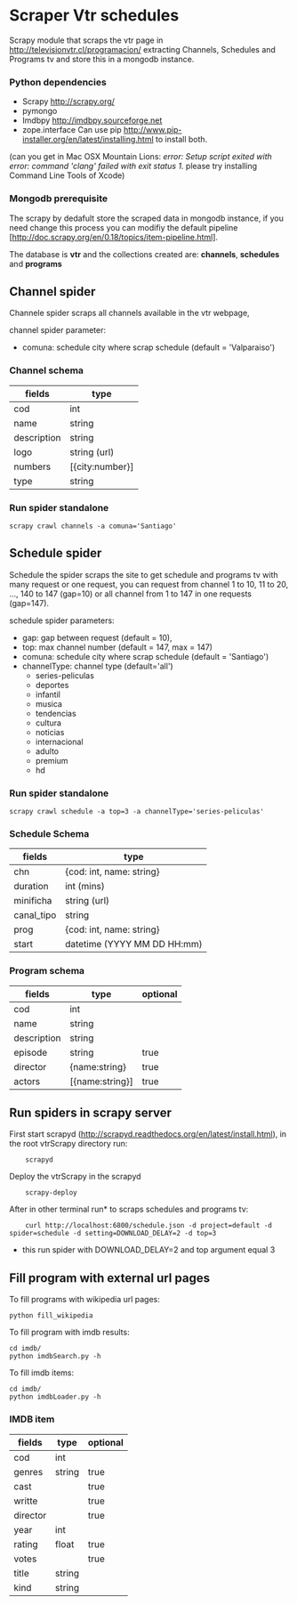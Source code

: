 Scraper Vtr schedules
=============

Scrapy module that scraps the vtr page in http://televisionvtr.cl/programacion/ extracting Channels, Schedules and Programs tv and store this in a mongodb instance.

### Python dependencies

* Scrapy http://scrapy.org/
* pymongo
* Imdbpy http://imdbpy.sourceforge.net
* zope.interface
Can use pip http://www.pip-installer.org/en/latest/installing.html to install both.

(can you get in Mac OSX Mountain Lions: *error: Setup script exited with error: command 'clang' failed with exit status 1.* please try installing Command Line Tools of Xcode)

### Mongodb prerequisite

The scrapy by dedafult store the scraped data in mongodb instance, if you need change this process you can modifiy the default pipeline [http://doc.scrapy.org/en/0.18/topics/item-pipeline.html].

The database is **vtr** and the collections created are: **channels**, **schedules** and **programs**

## Channel spider

Channele spider scraps all channels available in the vtr webpage,


channel spider parameter:
* comuna: schedule city where scrap schedule (default = 'Valparaiso')

### Channel schema

fields 		| type
----------- | ------------------------  
cod 		| int
name 		| string
description | string
logo		| string (url)
numbers     | [{city:number}]
type        | string


### Run spider standalone

    scrapy crawl channels -a comuna='Santiago'

## Schedule spider
Schedule the spider scraps the site to get schedule and programs tv with many request or one request, you can request from channel 1 to 10, 11 to 20, ..., 140 to 147 (gap=10) or all channel from 1 to 147 in one requests (gap=147).

schedule spider parameters:
* gap: gap between request (default = 10),
* top: max channel number (default = 147, max = 147)
* comuna: schedule city where scrap schedule (default = 'Santiago')
* channelType: channel type (default='all')
	- series-peliculas
	- deportes
	- infantil
	- musica
	- tendencias
	- cultura
	- noticias
	- internacional
	- adulto
	- premium
	- hd


### Run spider standalone

    scrapy crawl schedule -a top=3 -a channelType='series-peliculas'


### Schedule Schema

fields 		| type
----------- | ------------------------  
chn 		| {cod: int, name: string}
duration 	| int (mins)
minificha 	| string (url)
canal_tipo  | string
prog        | {cod: int, name: string}
start		| datetime (YYYY MM DD HH:mm)

### Program schema

|	fields 		| type    			| optional	|
|---------------|-------------------|-----------|
|cod 		 	| int				|			|
|name 		 	| string			|			|
|description	| string			|			|
|episode		| string			|	true	|
|director 		| {name:string}		|	true	|
|actors			| [{name:string}]	|	true	|


## Run spiders in scrapy server

First start scrapyd (http://scrapyd.readthedocs.org/en/latest/install.html), in the root vtrScrapy directory run:

        scrapyd

Deploy the vtrScrapy in the scrapyd

        scrapy-deploy


After in other terminal run* to scraps schedules and programs tv:

        curl http://localhost:6800/schedule.json -d project=default -d spider=schedule -d setting=DOWNLOAD_DELAY=2 -d top=3

* this run spider with DOWNLOAD_DELAY=2 and top argument equal 3


## Fill program with external url pages

To fill programs with wikipedia url pages:

    python fill_wikipedia

To fill program with imdb results:

	cd imdb/
    python imdbSearch.py -h

To fill imdb items:

	cd imdb/
    python imdbLoader.py -h

### IMDB item

fields 	| type		| optional
--------|-----------|-----
cod		|	int		|
genres	|	string	|	true
cast	|			|	true
writte	|			|	true
director|			|	true
year	| 	int		|
rating	|	float	|	true
votes	|			|	true
title	|	string	|
kind	| 	string	|



